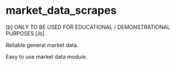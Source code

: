 # market_data_scrapes

[b] ONLY TO BE USED FOR EDUCATIONAL / DEMONSTRATIONAL PURPOSES [/b]

Reliable general market data.

Easy to use market data module.

